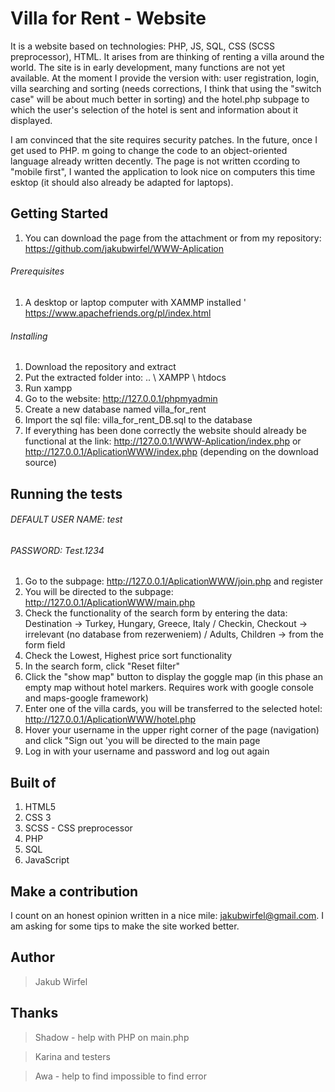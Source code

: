 # Villa for Rent - Website
   It is a website based on technologies: PHP, JS, SQL, CSS (SCSS preprocessor), HTML. It arises from are thinking of renting a villa around the world. The site is in early development, many functions are not yet available. At the moment I provide the version with: user registration, login, villa searching and sorting (needs corrections, I think that using the "switch case" will be about much better in sorting) and the hotel.php subpage to which the user's selection of the hotel is sent and information about it displayed.
   
   I am convinced that the site requires security patches. In the future, once I get used to PHP. m going to change the code to an object-oriented language already written decently. The page is not written ccording to "mobile first", I wanted the application to look nice on computers this time esktop (it should also already be adapted for laptops).

## Getting Started
1. You can download the page from the attachment or from my repository:
    https://github.com/jakubwirfel/WWW-Aplication
###### Prerequisites
1. A desktop or laptop computer with XAMMP installed '
    https://www.apachefriends.org/pl/index.html
###### Installing
1. Download the repository and extract
2. Put the extracted folder into: .. \ XAMPP \ htdocs
3. Run xampp
4. Go to the website: http://127.0.0.1/phpmyadmin
5. Create a new database named villa_for_rent
6. Import the sql file: villa_for_rent_DB.sql to the database
7. If everything has been done correctly the website should already be
        functional at the link: http://127.0.0.1/WWW-Aplication/index.php or
        http://127.0.0.1/AplicationWWW/index.php (depending on the download source)

## Running the tests
###### DEFAULT USER NAME: test 
###### PASSWORD: Test.1234
1. Go to the subpage: http://127.0.0.1/AplicationWWW/join.php and register
2. You will be directed to the subpage: http://127.0.0.1/AplicationWWW/main.php
3. Check the functionality of the search form by entering the data: Destination ->
    Turkey, Hungary, Greece, Italy / Checkin, Checkout -> irrelevant (no database from
    rezerweniem) / Adults, Children -> from the form field
4. Check the Lowest, Highest price sort functionality
5. In the search form, click "Reset filter"
6. Click the "show map" button to display the goggle map (in this phase an empty map without
    hotel markers. Requires work with google console and maps-google framework)
7. Enter one of the villa cards, you will be transferred to the selected hotel:
    http://127.0.0.1/AplicationWWW/hotel.php
8. Hover your username in the upper right corner of the page (navigation) and click "Sign
    out 'you will be directed to the main page
9. Log in with your username and password and log out again
## Built of
1. HTML5
2. CSS 3
3. SCSS - CSS preprocessor
4. PHP
5. SQL
6. JavaScript
## Make a contribution

   I count on an honest opinion written in a nice mile: jakubwirfel@gmail.com. I am asking for some tips to make
the site worked better.
## Author
> Jakub Wirfel
## Thanks
> Shadow - help with PHP on main.php

> Karina and testers

> Awa - help to find impossible to find error
